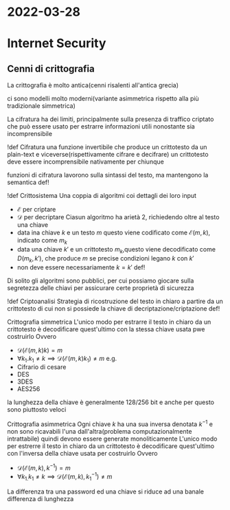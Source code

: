 # 2022-03-28
# Internet Security
## Cenni di crittografia
La crittografia  è molto antica(cenni risalenti all'antica grecia)

ci sono modelli molto moderni(variante asimmetrica rispetto alla più tradizionale simmetrica)

La cifratura ha dei limiti, principalmente sulla presenza di traffico criptato che può essere usato per estrarre informazioni utili nonostante sia incomprensibile

!def Cifratura
una funzione invertibile che produce un crittotesto da un plain-text e viceverse(rispettivamente cifrare e decifrare)
un crittotesto deve essere incomprensibile nativamente per chiunque

funzioni di cifratura lavorono sulla sintassi del testo, ma mantengono la semantica
def!

!def Crittosistema
Una coppia di algoritmi coi dettagli dei loro input
- $\mathcal{E}$ per criptare
- $\mathcal{D}$ per decriptare
Ciasun algoritmo ha arietà 2, richiedendo oltre al testo una chiave
- data ina chiave $k$ e un testo $m$ questo viene codificato come $\mathcal{E}(m,k)$, indicato come $m_k$
- data una chiave $k'$ e un crittotesto $m_k$,questo viene decodificato come $D(m_k,k')$, che produce $m$ se precise condizioni legano $k$ con $k'$
- non deve essere necessariamente $k=k'$
def!

Di solito gli algoritmi sono pubblici, per cui possiamo giocare sulla segretezza delle chiavi per assicurare certe proprietà di sicurezza

!def Criptoanalisi
Strategia di ricostruzione del testo in chiaro a partire da un crittotesto di cui non si possiede la chiave di decriptazione/criptazione
def!

Crittografia simmetrica
L'unico modo per estrarre il testo in chiaro da un crittotesto è decodificare quest'ultimo con la stessa chiave usata pwe costruirlo
Ovvero
- $\mathcal{D}(\mathcal{E}(m,k)k)=m$
- $\forall k_1. k_1\neq k \implies \mathcal{D}(\mathcal{E}(m,k)k_1)\neq m$
e.g.
- Cifrario di cesare
- DES
- 3DES
- AES256

la lunghezza della chiave è generalmente 128/256 bit e anche per questo sono piuttosto veloci

Crittografia asimmetrica
Ogni chiave $k$ ha una sua inversa denotata $k^{-1}$ e non sono ricavabili l'una dall'altra(problema computazionalmente intrattabile) quindi devono essere generate monoliticamente
L'unico modo per estrerre il testo in chiaro da un crittotesto è decodificare quest'ultimo con l'inversa della chiave usata per costruirlo
Ovvero
- $\mathcal{D}(\mathcal{E}(m,k),k^{-1})=m$
- $\forall k_{1.}k_{1}\neq k\implies\mathcal{D}(\mathcal{E}(m,k),k_1^{-1})\neq m$

La differenza tra una password ed una chiave si riduce ad una banale differenza di lunghezza